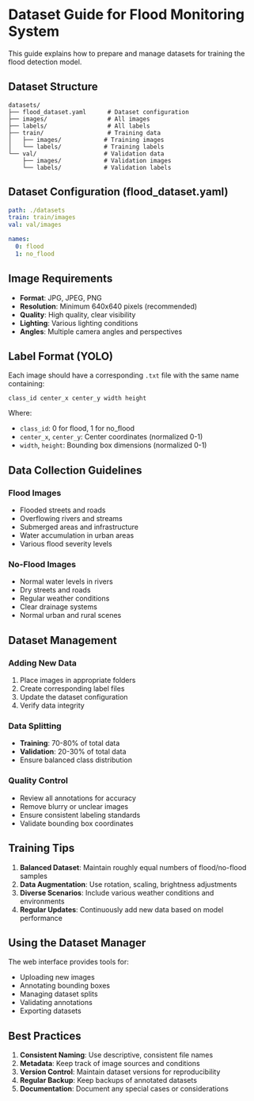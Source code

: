 # Dataset Guide for Flood Monitoring System

This guide explains how to prepare and manage datasets for training the flood detection model.

## Dataset Structure

```
datasets/
├── flood_dataset.yaml      # Dataset configuration
├── images/                 # All images
├── labels/                 # All labels
├── train/                  # Training data
│   ├── images/            # Training images
│   └── labels/            # Training labels
└── val/                   # Validation data
    ├── images/            # Validation images
    └── labels/            # Validation labels
```

## Dataset Configuration (flood_dataset.yaml)

```yaml
path: ./datasets
train: train/images
val: val/images

names:
  0: flood
  1: no_flood
```

## Image Requirements

- **Format**: JPG, JPEG, PNG
- **Resolution**: Minimum 640x640 pixels (recommended)
- **Quality**: High quality, clear visibility
- **Lighting**: Various lighting conditions
- **Angles**: Multiple camera angles and perspectives

## Label Format (YOLO)

Each image should have a corresponding `.txt` file with the same name containing:

```
class_id center_x center_y width height
```

Where:
- `class_id`: 0 for flood, 1 for no_flood
- `center_x`, `center_y`: Center coordinates (normalized 0-1)
- `width`, `height`: Bounding box dimensions (normalized 0-1)

## Data Collection Guidelines

### Flood Images
- Flooded streets and roads
- Overflowing rivers and streams
- Submerged areas and infrastructure
- Water accumulation in urban areas
- Various flood severity levels

### No-Flood Images
- Normal water levels in rivers
- Dry streets and roads
- Regular weather conditions
- Clear drainage systems
- Normal urban and rural scenes

## Dataset Management

### Adding New Data
1. Place images in appropriate folders
2. Create corresponding label files
3. Update the dataset configuration
4. Verify data integrity

### Data Splitting
- **Training**: 70-80% of total data
- **Validation**: 20-30% of total data
- Ensure balanced class distribution

### Quality Control
- Review all annotations for accuracy
- Remove blurry or unclear images
- Ensure consistent labeling standards
- Validate bounding box coordinates

## Training Tips

1. **Balanced Dataset**: Maintain roughly equal numbers of flood/no-flood samples
2. **Data Augmentation**: Use rotation, scaling, brightness adjustments
3. **Diverse Scenarios**: Include various weather conditions and environments
4. **Regular Updates**: Continuously add new data based on model performance

## Using the Dataset Manager

The web interface provides tools for:
- Uploading new images
- Annotating bounding boxes
- Managing dataset splits
- Validating annotations
- Exporting datasets

## Best Practices

1. **Consistent Naming**: Use descriptive, consistent file names
2. **Metadata**: Keep track of image sources and conditions
3. **Version Control**: Maintain dataset versions for reproducibility
4. **Regular Backup**: Keep backups of annotated datasets
5. **Documentation**: Document any special cases or considerations
